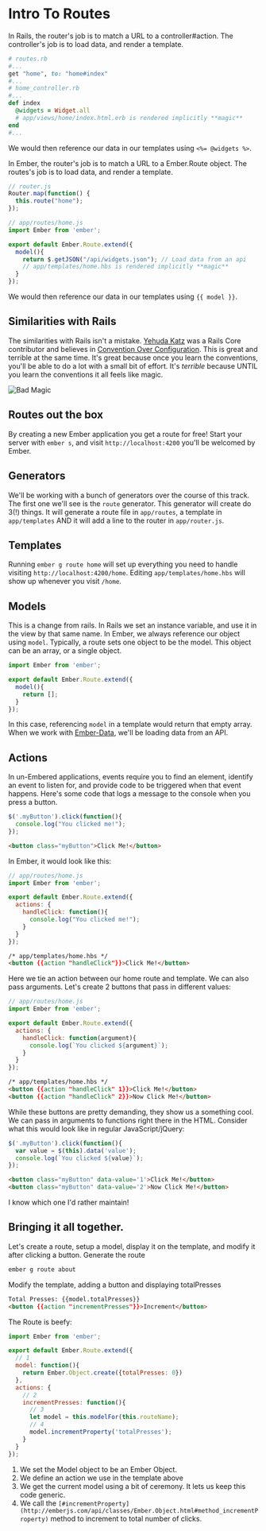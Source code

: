 # Intro To Routes

In Rails, the router's job is to match a URL to a controller#action. The controller's job is to load data, and render a template.

```ruby
# routes.rb
#...
get "home", to: "home#index"
#...
# home_controller.rb
#...
def index
  @widgets = Widget.all
  # app/views/home/index.html.erb is rendered implicitly **magic**
end
#...

```

We would then reference our data in our templates using `<%= @widgets %>`.

In Ember, the router's job is to match a URL to a Ember.Route object. The routes's job is to load data, and render a template.

```javascript
// router.js
Router.map(function() {
  this.route("home");
});

// app/routes/home.js
import Ember from 'ember';

export default Ember.Route.extend({
  model(){
    return $.getJSON("/api/widgets.json"); // Load data from an api
    // app/templates/home.hbs is rendered implicitly **magic**
  }
});
```
We would then reference our data in our templates using `{{ model }}`.

## Similarities with Rails
The similarities with Rails isn't a mistake. [Yehuda Katz](https://twitter.com/wycats) was a Rails Core contributor and believes in [Convention Over Configuration](https://en.wikipedia.org/wiki/Convention_over_configuration). This is great and terrible at the same time. It's great because once you learn the conventions, you'll be able to do a lot with a small bit of effort. It's *terrible* because UNTIL you learn the conventions it all feels like magic.

![Bad Magic](http://media0.giphy.com/media/1e8B14OXoESs0/200.gif)

## Routes out the box

By creating a new Ember application you get a route for free! Start your server with `ember s`, and visit `http://localhost:4200` you'll be welcomed by Ember.

## Generators
We'll be working with a bunch of generators over the course of this track. The first one we'll see is the `route` generator. This generator will create do 3(!) things. It will generate a route file in `app/routes`, a template  in `app/templates` AND it will add a line to the router in `app/router.js`.

## Templates
Running `ember g route home` will set up everything you need to handle visiting `http://localhost:4200/home`.
Editing `app/templates/home.hbs` will show up whenever you visit `/home`.

## Models
This is a change from rails. In Rails we set an instance variable, and use it in the view by that same name. In Ember, we always reference our object using `model`. Typically, a route sets one object to be the model. This object can be an array, or a single object.

```javascript
import Ember from 'ember';

export default Ember.Route.extend({
  model(){
    return [];
  }
});
```

In this case, referencing `model` in a template would return that empty array. When we work with [Ember-Data](http://guides.emberjs.com/v2.1.0/models/), we'll be loading data from an API.

## Actions
In un-Embered applications, events require you to find an element, identify an event to listen for, and provide code to be triggered when that event happens. Here's some code that logs a message to the console when you press a button.

```javascript
$('.myButton').click(function(){
  console.log("You clicked me!");
});
```

```html
<button class="myButton">Click Me!</button>
```

In Ember, it would look like this:

```javascript
// app/routes/home.js
import Ember from 'ember';

export default Ember.Route.extend({
  actions: {
    handleClick: function(){
      console.log("You clicked me!");
    }
  }
});
```

```html
/* app/templates/home.hbs */
<button {{action "handleClick"}}>Click Me!</button>
```

Here we tie an action between our home route and template. We can also pass arguments. Let's create 2 buttons that pass in different values:

```javascript
// app/routes/home.js
import Ember from 'ember';

export default Ember.Route.extend({
  actions: {
    handleClick: function(argument){
      console.log(`You clicked ${argument}`);
    }
  }
});
```

```html
/* app/templates/home.hbs */
<button {{action "handleClick" 1}}>Click Me!</button>
<button {{action "handleClick" 2}}>Now Click Me!</button>
```

While these buttons are pretty demanding, they show us a something cool. We can pass in arguments to functions right there in the HTML. Consider what this would look like in regular JavaScript/jQuery:

```javascript
$('.myButton').click(function(){
  var value = $(this).data('value');
  console.log(`You clicked ${value}`);
});
```

```html
<button class="myButton" data-value='1'>Click Me!</button>
<button class="myButton" data-value='2'>Now Click Me!</button>
```

I know which one I'd rather maintain!

## Bringing it all together.
Let's create a route, setup a model, display it on the template, and modify it after clicking a button.
Generate the route

```sh
ember g route about
```
Modify the template, adding a button and displaying totalPresses
```html
Total Presses: {{model.totalPresses}}
<button {{action "incrementPresses"}}>Increment</button>
```
The Route is beefy:
```javascript
import Ember from 'ember';

export default Ember.Route.extend({
  // 1
  model: function(){
    return Ember.Object.create({totalPresses: 0})
  },
  actions: {
    // 2
    incrementPresses: function(){
      // 3
      let model = this.modelFor(this.routeName);
      // 4
      model.incrementProperty('totalPresses');
    }
  }
});
```

1. We set the Model object to be an Ember Object.
2. We define an action we use in the template above
3. We get the current model using a bit of ceremony. It lets us keep this code generic.
4. We call the `[#incrementProperty](http://emberjs.com/api/classes/Ember.Object.html#method_incrementProperty)` method  to increment to total number of clicks.
